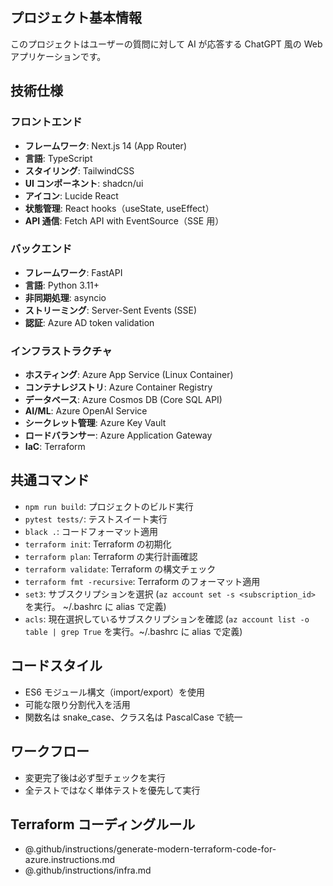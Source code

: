 ## プロジェクト基本情報

このプロジェクトはユーザーの質問に対して AI が応答する ChatGPT 風の Web アプリケーションです。

## 技術仕様

### フロントエンド

- **フレームワーク**: Next.js 14 (App Router)
- **言語**: TypeScript
- **スタイリング**: TailwindCSS
- **UI コンポーネント**: shadcn/ui
- **アイコン**: Lucide React
- **状態管理**: React hooks（useState, useEffect）
- **API 通信**: Fetch API with EventSource（SSE 用）

### バックエンド

- **フレームワーク**: FastAPI
- **言語**: Python 3.11+
- **非同期処理**: asyncio
- **ストリーミング**: Server-Sent Events (SSE)
- **認証**: Azure AD token validation

### インフラストラクチャ

- **ホスティング**: Azure App Service (Linux Container)
- **コンテナレジストリ**: Azure Container Registry
- **データベース**: Azure Cosmos DB (Core SQL API)
- **AI/ML**: Azure OpenAI Service
- **シークレット管理**: Azure Key Vault
- **ロードバランサー**: Azure Application Gateway
- **IaC**: Terraform

## 共通コマンド

- `npm run build`: プロジェクトのビルド実行
- `pytest tests/`: テストスイート実行
- `black .`: コードフォーマット適用
- `terraform init`: Terraform の初期化
- `terraform plan`: Terraform の実行計画確認
- `terraform validate`: Terraform の構文チェック
- `terraform fmt -recursive`: Terraform のフォーマット適用
- `set3`: サブスクリプションを選択 (`az account set -s <subscription_id>` を実行。 ~/.bashrc に alias で定義)
- `acls`: 現在選択しているサブスクリプションを確認 (`az account list -o table | grep True` を実行。~/.bashrc に alias で定義)

## コードスタイル

- ES6 モジュール構文（import/export）を使用
- 可能な限り分割代入を活用
- 関数名は snake_case、クラス名は PascalCase で統一

## ワークフロー

- 変更完了後は必ず型チェックを実行
- 全テストではなく単体テストを優先して実行

## Terraform コーディングルール

- @.github/instructions/generate-modern-terraform-code-for-azure.instructions.md
- @.github/instructions/infra.md
